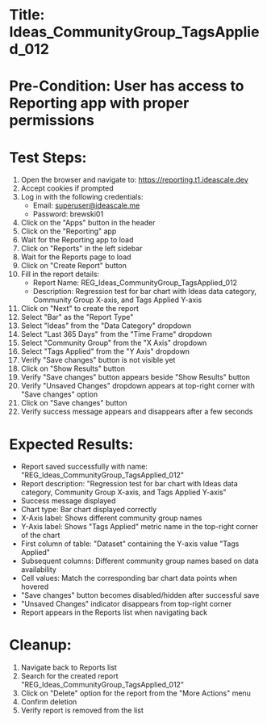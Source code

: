 # Title: Ideas_CommunityGroup_TagsApplied_012

# Pre-Condition: User has access to Reporting app with proper permissions

# Test Steps:
1. Open the browser and navigate to: https://reporting.t1.ideascale.dev
2. Accept cookies if prompted
3. Log in with the following credentials:
   - Email: superuser@ideascale.me
   - Password: brewski01
4. Click on the "Apps" button in the header
5. Click on the "Reporting" app
6. Wait for the Reporting app to load
7. Click on "Reports" in the left sidebar
8. Wait for the Reports page to load
9. Click on "Create Report" button
10. Fill in the report details:
    - Report Name: REG_Ideas_CommunityGroup_TagsApplied_012
    - Description: Regression test for bar chart with Ideas data category, Community Group X-axis, and Tags Applied Y-axis
11. Click on "Next" to create the report
12. Select "Bar" as the "Report Type"
13. Select "Ideas" from the "Data Category" dropdown
14. Select "Last 365 Days" from the "Time Frame" dropdown
15. Select "Community Group" from the "X Axis" dropdown
16. Select "Tags Applied" from the "Y Axis" dropdown
17. Verify "Save changes" button is not visible yet
18. Click on "Show Results" button
19. Verify "Save changes" button appears beside "Show Results" button
20. Verify "Unsaved Changes" dropdown appears at top-right corner with "Save changes" option
21. Click on "Save changes" button
22. Verify success message appears and disappears after a few seconds

# Expected Results:
- Report saved successfully with name: "REG_Ideas_CommunityGroup_TagsApplied_012"
- Report description: "Regression test for bar chart with Ideas data category, Community Group X-axis, and Tags Applied Y-axis"
- Success message displayed
- Chart type: Bar chart displayed correctly
- X-Axis label: Shows different community group names
- Y-Axis label: Shows "Tags Applied" metric name in the top-right corner of the chart
- First column of table: "Dataset" containing the Y-axis value "Tags Applied"
- Subsequent columns: Different community group names based on data availability
- Cell values: Match the corresponding bar chart data points when hovered
- "Save changes" button becomes disabled/hidden after successful save
- "Unsaved Changes" indicator disappears from top-right corner
- Report appears in the Reports list when navigating back

# Cleanup:
1. Navigate back to Reports list
2. Search for the created report "REG_Ideas_CommunityGroup_TagsApplied_012"
3. Click on "Delete" option for the report from the "More Actions" menu
4. Confirm deletion
5. Verify report is removed from the list